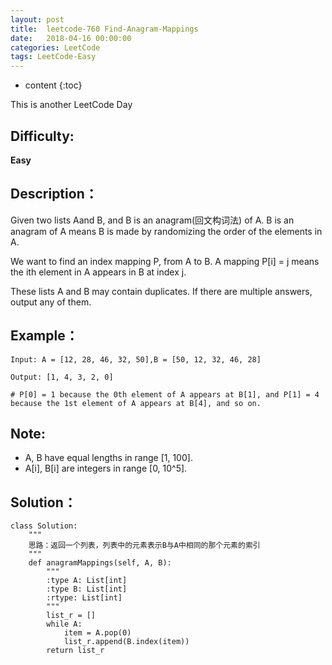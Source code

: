 ```yaml
---
layout: post
title:  leetcode-760 Find-Anagram-Mappings
date:   2018-04-16 00:00:00
categories: LeetCode
tags: LeetCode-Easy
---
```


* content
{:toc}

This is another LeetCode Day

## Difficulty:

**Easy**

## Description：

Given two lists Aand B, and B is an anagram(回文构词法) of A. B is an anagram of A means B is made by randomizing the order of the elements in A.

We want to find an index mapping P, from A to B. A mapping P[i] = j means the ith element in A appears in B at index j.

These lists A and B may contain duplicates. If there are multiple answers, output any of them.

## Example：

```
Input: A = [12, 28, 46, 32, 50],B = [50, 12, 32, 46, 28]

Output: [1, 4, 3, 2, 0]

# P[0] = 1 because the 0th element of A appears at B[1], and P[1] = 4 because the 1st element of A appears at B[4], and so on.
```

## Note:

- A, B have equal lengths in range [1, 100].
- A[i], B[i] are integers in range [0, 10^5].

## Solution：

```
class Solution:
    """
    思路：返回一个列表，列表中的元素表示B与A中相同的那个元素的索引
    """
    def anagramMappings(self, A, B):
        """
        :type A: List[int]
        :type B: List[int]
        :rtype: List[int]
        """
        list_r = []
        while A:
            item = A.pop(0)
            list_r.append(B.index(item))
        return list_r
```